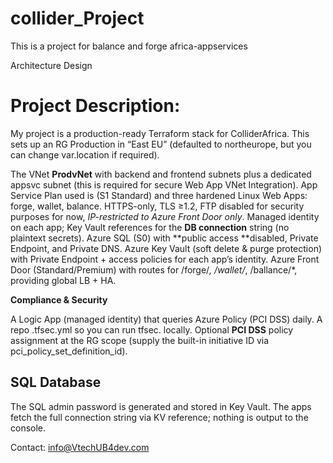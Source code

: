 # collider_Project

This is a project for balance and forge africa-appservices

Architecture Design

# Project Description:

My project is a production-ready Terraform stack for ColliderAfrica. This sets up an RG Production in “East EU” (defaulted to northeurope, but you can change var.location if required).

The VNet **ProdvNet** with backend and frontend subnets plus a dedicated appsvc subnet (this is required for secure Web App VNet Integration). App Service Plan used is (S1 Standard) and three hardened Linux Web Apps: forge, wallet, balance. HTTPS-only, TLS ≥1.2, FTP disabled for security purposes for now, *IP-restricted to Azure Front Door only*. Managed identity on each app; Key Vault references for the **DB connection** string (no plaintext secrets). Azure SQL (S0) with **public access **disabled, Private Endpoint, and Private DNS. Azure Key Vault (soft delete & purge protection) with Private Endpoint + access policies for each app’s identity. Azure Front Door (Standard/Premium) with routes for /forge/*, /wallet/*, /ballance/*, providing global LB + HA.

**Compliance & Security**

A Logic App (managed identity) that queries Azure Policy (PCI DSS) daily. A repo .tfsec.yml so you can run tfsec. locally. Optional **PCI DSS** policy assignment at the RG scope (supply the built-in initiative ID via pci_policy_set_definition_id).

## SQL Database

The SQL admin password is generated and stored in Key Vault. The apps fetch the full connection string via KV reference; nothing is output to the console.


Contact: info@VtechUB4dev.com

